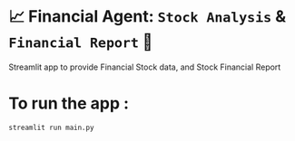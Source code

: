 # 📈 Financial Agent: `Stock Analysis` & `Financial Report` 🏦
Streamlit app to provide Financial Stock data, and Stock Financial Report 

# To run the app : 

```bash
streamlit run main.py
```
